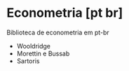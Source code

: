 # Econometria [pt br]

Biblioteca de econometria em pt-br

[](loveeconometrics.jpg)

- Wooldridge
- Morettin e Bussab
- Sartoris

